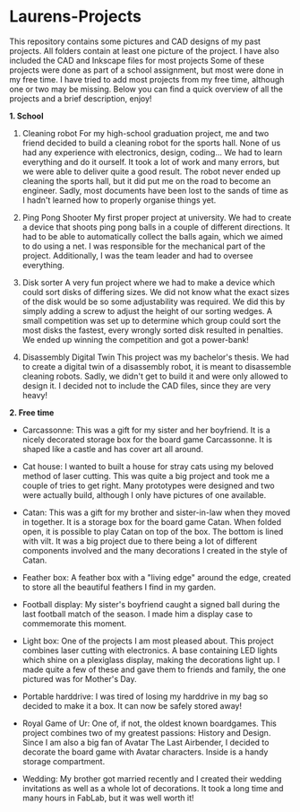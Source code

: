 # Laurens-Projects
This repository contains some pictures and CAD designs of my past projects. All folders contain at least one picture of the project. I have also included the CAD and Inkscape files for most projects
Some of these projects were done as part of a school assignment, but most were done in my free time. I have tried to add most projects from my free time, although one or two may be missing.
Below you can find a quick overview of all the projects and a brief description, enjoy!

**1. School**
   1. Cleaning robot
For my high-school graduation project, me and two friend decided to build a cleaning robot for the sports hall. None of us had any experience with electronics, design, coding... We had to learn everything and do it ourself. It took a lot of work and many errors, but we were able to deliver quite a good result. The robot never ended up cleaning the sports hall, but it did put me on the road to become an engineer. Sadly, most documents have been lost to the sands of time as I hadn't learned how to properly organise things yet.

  2. Ping Pong Shooter
My first proper project at university. We had to create a device that shoots ping pong balls in a couple of different directions. It had to be able to automatically collect the balls again, which we aimed to do using a net. I was responsible for the mechanical part of the project. Additionally, I was the team leader and had to oversee everything.

  3. Disk sorter
A very fun project where we had to make a device which could sort disks of differing sizes. We did not know what the exact sizes of the disk would be so some adjustability was required. We did this by simply adding a screw to adjust the height of our sorting wedges. A small competition was set up to determine which group could sort the most disks the fastest, every wrongly sorted disk resulted in penalties. We ended up winning the competition and got a power-bank!

  5. Disassembly Digital Twin
This project was my bachelor's thesis. We had to create a digital twin of a disassembly robot, it is meant to disassemble cleaning robots. Sadly, we didn't get to build it and were only allowed to design it. I decided not to include the CAD files, since they are very heavy!

**2. Free time**
   - Carcassonne:
This was a gift for my sister and her boyfriend. It is a nicely decorated storage box for the board game Carcassonne. It is shaped like a castle and has cover art all around.

   - Cat house:
I wanted to built a house for stray cats using my beloved method of laser cutting. This was quite a big project and took me a couple of tries to get right. Many prototypes were designed and two were actually build, although I only have pictures of one available.

   - Catan:
This was a gift for my brother and sister-in-law when they moved in together. It is a storage box for the board game Catan. When folded open, it is possible to play Catan on top of the box. The bottom is lined with vilt. It was a big project due to there being a lot of different components involved and the many decorations I created in the style of Catan.

   - Feather box:
A feather box with a "living edge" around the edge, created to store all the beautiful feathers I find in my garden.

   - Football display:
My sister's boyfriend caught a signed ball during the last football match of the season. I made him a display case to commemorate this moment.

   - Light box:
One of the projects I am most pleased about. This project combines laser cutting with electronics. A base containing LED lights which shine on a plexiglass display, making the decorations light up. I made quite a few of these and gave them to friends and family, the one pictured was for Mother's Day.

   - Portable harddrive:
I was tired of losing my harddrive in my bag so decided to make it a box. It can now be safely stored away!

   - Royal Game of Ur:
One of, if not, the oldest known boardgames. This project combines two of my greatest passions: History and Design. Since I am also a big fan of Avatar The Last Airbender, I decided to decorate the board game with Avatar characters. Inside is a handy storage compartment.
   
   - Wedding:
My brother got married recently and I created their wedding invitations as well as a whole lot of decorations. It took a long time and many hours in FabLab, but it was well worth it!

